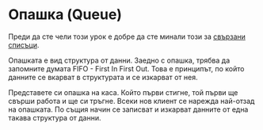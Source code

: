 # Опашка (Queue)
Преди да сте чели този урок е добре да сте минали този за [свързани списъци](https://github.com/bkolarov/elsys_python_course_9a_2016/blob/master/term2/linked_list/linked_list.md).

Опашката е вид структура от данни. Заедно с опашка, трябва да запомните думата FIFO - First In First Out. Това е принципът, по който данните се вкарват в структурата и се изкарват от нея. 

Представете си опашка на каса. Който първи стигне, той първи ще свърши работа и ще си тръгне. Всеки нов клиент се нарежда най-отзад на опашката. По същия начин се записват и изкарват данните от една такава структура от данни. 
